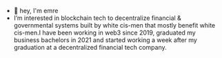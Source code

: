 - 👋 hey, I'm emre
- I’m interested in blockchain tech to decentralize financial & governmental systems built by white cis-men that mostly benefit white cis-men.I have been working in web3 since 2019, graduated my business bachelors in 2021 and started working a week after my graduation at a decentralized financial tech company. 


<!---
motherlode-eth/motherlode-eth is a ✨ special ✨ repository because its `README.md` (this file) appears on your GitHub profile.
You can click the Preview link to take a look at your changes.
--->
